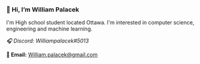 ### 👋 Hi, I’m William Palacek

I'm High school student located Ottawa. I'm interested in computer science, engineering and machine learning.

**🎧 Discord:* Williampalacek#5013*

**📨 Email:** William.palacek@gmail.com
